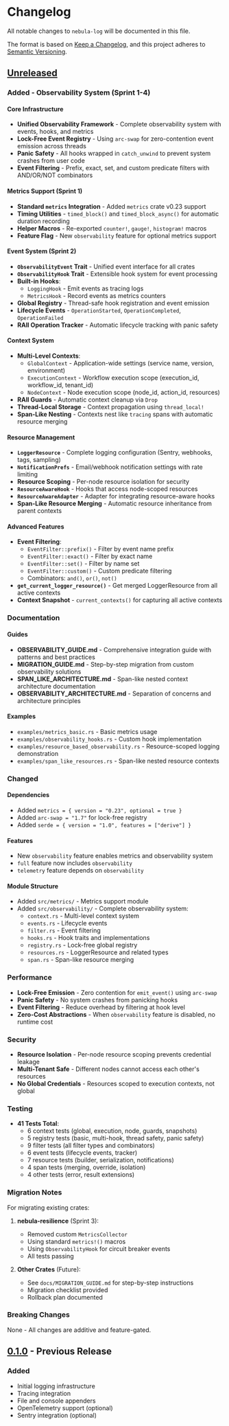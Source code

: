 # Changelog

All notable changes to `nebula-log` will be documented in this file.

The format is based on [Keep a Changelog](https://keepachangelog.com/en/1.0.0/),
and this project adheres to [Semantic Versioning](https://semver.org/spec/v2.0.0.html).

## [Unreleased]

### Added - Observability System (Sprint 1-4)

#### Core Infrastructure
- **Unified Observability Framework** - Complete observability system with events, hooks, and metrics
- **Lock-Free Event Registry** - Using `arc-swap` for zero-contention event emission across threads
- **Panic Safety** - All hooks wrapped in `catch_unwind` to prevent system crashes from user code
- **Event Filtering** - Prefix, exact, set, and custom predicate filters with AND/OR/NOT combinators

#### Metrics Support (Sprint 1)
- **Standard `metrics` Integration** - Added `metrics` crate v0.23 support
- **Timing Utilities** - `timed_block()` and `timed_block_async()` for automatic duration recording
- **Helper Macros** - Re-exported `counter!`, `gauge!`, `histogram!` macros
- **Feature Flag** - New `observability` feature for optional metrics support

#### Event System (Sprint 2)
- **`ObservabilityEvent` Trait** - Unified event interface for all crates
- **`ObservabilityHook` Trait** - Extensible hook system for event processing
- **Built-in Hooks**:
  - `LoggingHook` - Emit events as tracing logs
  - `MetricsHook` - Record events as metrics counters
- **Global Registry** - Thread-safe hook registration and event emission
- **Lifecycle Events** - `OperationStarted`, `OperationCompleted`, `OperationFailed`
- **RAII Operation Tracker** - Automatic lifecycle tracking with panic safety

#### Context System
- **Multi-Level Contexts**:
  - `GlobalContext` - Application-wide settings (service name, version, environment)
  - `ExecutionContext` - Workflow execution scope (execution_id, workflow_id, tenant_id)
  - `NodeContext` - Node execution scope (node_id, action_id, resources)
- **RAII Guards** - Automatic context cleanup via `Drop`
- **Thread-Local Storage** - Context propagation using `thread_local!`
- **Span-Like Nesting** - Contexts nest like `tracing` spans with automatic resource merging

#### Resource Management
- **`LoggerResource`** - Complete logging configuration (Sentry, webhooks, tags, sampling)
- **`NotificationPrefs`** - Email/webhook notification settings with rate limiting
- **Resource Scoping** - Per-node resource isolation for security
- **`ResourceAwareHook`** - Hooks that access node-scoped resources
- **`ResourceAwareAdapter`** - Adapter for integrating resource-aware hooks
- **Span-Like Resource Merging** - Automatic resource inheritance from parent contexts

#### Advanced Features
- **Event Filtering**:
  - `EventFilter::prefix()` - Filter by event name prefix
  - `EventFilter::exact()` - Filter by exact name
  - `EventFilter::set()` - Filter by name set
  - `EventFilter::custom()` - Custom predicate filtering
  - Combinators: `and()`, `or()`, `not()`
- **`get_current_logger_resource()`** - Get merged LoggerResource from all active contexts
- **Context Snapshot** - `current_contexts()` for capturing all active contexts

### Documentation

#### Guides
- **OBSERVABILITY_GUIDE.md** - Comprehensive integration guide with patterns and best practices
- **MIGRATION_GUIDE.md** - Step-by-step migration from custom observability solutions
- **SPAN_LIKE_ARCHITECTURE.md** - Span-like nested context architecture documentation
- **OBSERVABILITY_ARCHITECTURE.md** - Separation of concerns and architecture principles

#### Examples
- `examples/metrics_basic.rs` - Basic metrics usage
- `examples/observability_hooks.rs` - Custom hook implementation
- `examples/resource_based_observability.rs` - Resource-scoped logging demonstration
- `examples/span_like_resources.rs` - Span-like nested resource contexts

### Changed

#### Dependencies
- Added `metrics = { version = "0.23", optional = true }`
- Added `arc-swap = "1.7"` for lock-free registry
- Added `serde = { version = "1.0", features = ["derive"] }`

#### Features
- New `observability` feature enables metrics and observability system
- `full` feature now includes `observability`
- `telemetry` feature depends on `observability`

#### Module Structure
- Added `src/metrics/` - Metrics support module
- Added `src/observability/` - Complete observability system:
  - `context.rs` - Multi-level context system
  - `events.rs` - Lifecycle events
  - `filter.rs` - Event filtering
  - `hooks.rs` - Hook traits and implementations
  - `registry.rs` - Lock-free global registry
  - `resources.rs` - LoggerResource and related types
  - `span.rs` - Span-like resource merging

### Performance

- **Lock-Free Emission** - Zero contention for `emit_event()` using `arc-swap`
- **Panic Safety** - No system crashes from panicking hooks
- **Event Filtering** - Reduce overhead by filtering at hook level
- **Zero-Cost Abstractions** - When `observability` feature is disabled, no runtime cost

### Security

- **Resource Isolation** - Per-node resource scoping prevents credential leakage
- **Multi-Tenant Safe** - Different nodes cannot access each other's resources
- **No Global Credentials** - Resources scoped to execution contexts, not global

### Testing

- **41 Tests Total**:
  - 6 context tests (global, execution, node, guards, snapshots)
  - 5 registry tests (basic, multi-hook, thread safety, panic safety)
  - 9 filter tests (all filter types and combinators)
  - 6 event tests (lifecycle events, tracker)
  - 7 resource tests (builder, serialization, notifications)
  - 4 span tests (merging, override, isolation)
  - 4 other tests (error, result extensions)

### Migration Notes

For migrating existing crates:

1. **nebula-resilience** (Sprint 3):
   - Removed custom `MetricsCollector`
   - Using standard `metrics!()` macros
   - Using `ObservabilityHook` for circuit breaker events
   - All tests passing

2. **Other Crates** (Future):
   - See `docs/MIGRATION_GUIDE.md` for step-by-step instructions
   - Migration checklist provided
   - Rollback plan documented

### Breaking Changes

None - All changes are additive and feature-gated.

## [0.1.0] - Previous Release

### Added
- Initial logging infrastructure
- Tracing integration
- File and console appenders
- OpenTelemetry support (optional)
- Sentry integration (optional)

[Unreleased]: https://github.com/your-org/nebula/compare/nebula-log-v0.1.0...HEAD
[0.1.0]: https://github.com/your-org/nebula/releases/tag/nebula-log-v0.1.0
